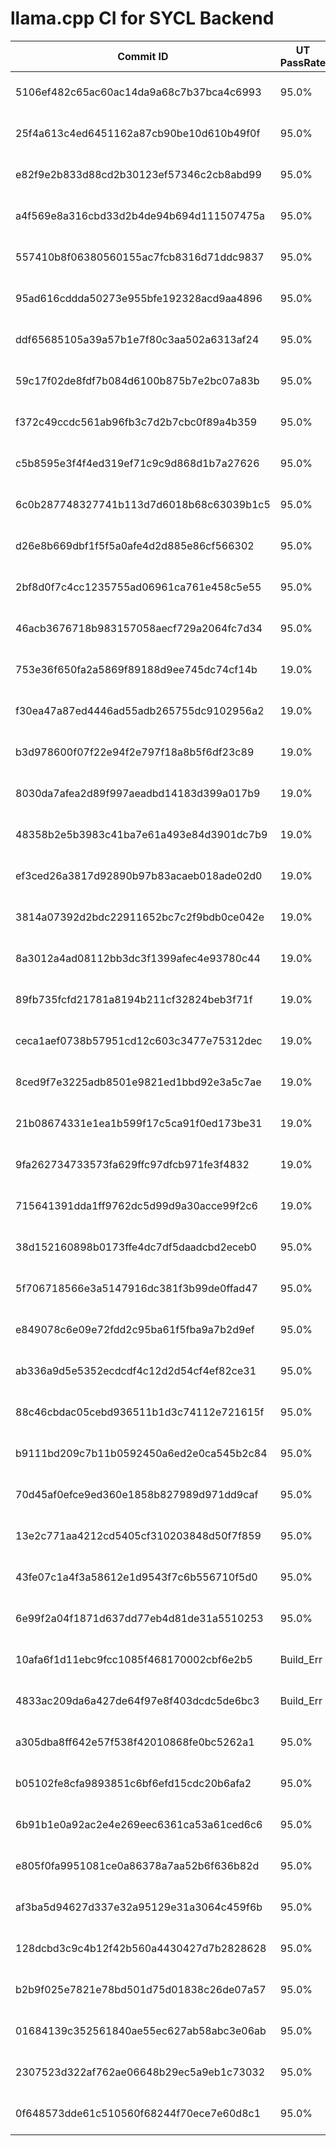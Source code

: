 # llama.cpp CI for SYCL Backend

|Commit ID|UT PassRate|Warn|Date|Author|Log|
|-|-|-|-|-|-|
| 5106ef482c65ac60ac14da9a68c7b37bca4c6993|95.0%|-1|2024-03-28 16:01:47|Ouadie EL FAROUKI <ouadie.elfarouki@codeplay.com>|[log](./log/5106ef482c65ac60ac14da9a68c7b37bca4c6993)|
| 25f4a613c4ed6451162a87cb90be10d610b49f0f|95.0%|-1|2024-03-28 08:55:24|Neo Zhang Jianyu <jianyu.zhang@intel.com>|[log](./log/25f4a613c4ed6451162a87cb90be10d610b49f0f)|
| e82f9e2b833d88cd2b30123ef57346c2cb8abd99|95.0%|-1|2024-03-27 08:16:40|AidanBeltonS <87009434+AidanBeltonS@users.noreply.github.com>|[log](./log/e82f9e2b833d88cd2b30123ef57346c2cb8abd99)|
| a4f569e8a316cbd33d2b4de94b694d111507475a|95.0%|-1|2024-03-27 09:47:06|Neo Zhang Jianyu <jianyu.zhang@intel.com>|[log](./log/a4f569e8a316cbd33d2b4de94b694d111507475a)|
| 557410b8f06380560155ac7fcb8316d71ddc9837|95.0%|-1|2024-03-26 10:46:41|compilade <113953597+compilade@users.noreply.github.com>|[log](./log/557410b8f06380560155ac7fcb8316d71ddc9837)|
| 95ad616cddda50273e955bfe192328acd9aa4896|95.0%|-1|2024-03-25 15:52:41|Neo Zhang Jianyu <jianyu.zhang@intel.com>|[log](./log/95ad616cddda50273e955bfe192328acd9aa4896)|
| ddf65685105a39a57b1e7f80c3aa502a6313af24|95.0%|-1|2024-03-24 12:04:25|Meng, Hengyu <hengyu.meng@intel.com>|[log](./log/ddf65685105a39a57b1e7f80c3aa502a6313af24)|
| 59c17f02de8fdf7b084d6100b875b7e2bc07a83b|95.0%|-1|2024-03-22 15:19:37|Neo Zhang Jianyu <jianyu.zhang@intel.com>|[log](./log/59c17f02de8fdf7b084d6100b875b7e2bc07a83b)|
| f372c49ccdc561ab96fb3c7d2b7cbc0f89a4b359|95.0%|-1|2024-03-21 11:52:35|semidark <me@semidark.net>|[log](./log/f372c49ccdc561ab96fb3c7d2b7cbc0f89a4b359)|
| c5b8595e3f4f4ed319ef71c9c9d868d1b7a27626|95.0%|-1|2024-03-21 06:10:52|AidanBeltonS <87009434+AidanBeltonS@users.noreply.github.com>|[log](./log/c5b8595e3f4f4ed319ef71c9c9d868d1b7a27626)|
| 6c0b287748327741b113d7d6018b68c63039b1c5|95.0%|-1|2024-03-20 11:21:41|Neo Zhang Jianyu <jianyu.zhang@intel.com>|[log](./log/6c0b287748327741b113d7d6018b68c63039b1c5)|
| d26e8b669dbf1f5f5a0afe4d2d885e86cf566302|95.0%|-1|2024-03-20 08:28:49|Abhilash Majumder <30946547+abhilash1910@users.noreply.github.com>|[log](./log/d26e8b669dbf1f5f5a0afe4d2d885e86cf566302)|
| 2bf8d0f7c4cc1235755ad06961ca761e458c5e55|95.0%|-1|2024-03-18 11:03:04|slaren <slarengh@gmail.com>|[log](./log/2bf8d0f7c4cc1235755ad06961ca761e458c5e55)|
| 46acb3676718b983157058aecf729a2064fc7d34|95.0%|-1|2024-03-15 18:53:53|Neo Zhang Jianyu <jianyu.zhang@intel.com>|[log](./log/46acb3676718b983157058aecf729a2064fc7d34)|
| 753e36f650fa2a5869f89188d9ee745dc74cf14b|19.0%|-1|2024-03-15 09:26:20|AidanBeltonS <87009434+AidanBeltonS@users.noreply.github.com>|[log](./log/753e36f650fa2a5869f89188d9ee745dc74cf14b)|
| f30ea47a87ed4446ad55adb265755dc9102956a2|19.0%|-1|2024-03-13 18:54:21|slaren <slarengh@gmail.com>|[log](./log/f30ea47a87ed4446ad55adb265755dc9102956a2)|
| b3d978600f07f22e94f2e797f18a8b5f6df23c89|19.0%|-1|2024-03-13 13:17:54|AidanBeltonS <87009434+AidanBeltonS@users.noreply.github.com>|[log](./log/b3d978600f07f22e94f2e797f18a8b5f6df23c89)|
| 8030da7afea2d89f997aeadbd14183d399a017b9|19.0%|-1|2024-03-12 14:27:20|Georgi Gerganov <ggerganov@gmail.com>|[log](./log/8030da7afea2d89f997aeadbd14183d399a017b9)|
| 48358b2e5b3983c41ba7e61a493e84d3901dc7b9|19.0%|-1|2024-03-12 11:15:05|Georgi Gerganov <ggerganov@gmail.com>|[log](./log/48358b2e5b3983c41ba7e61a493e84d3901dc7b9)|
| ef3ced26a3817d92890b97b83acaeb018ade02d0|19.0%|-1|2024-03-11 10:27:56|Abhilash Majumder <30946547+abhilash1910@users.noreply.github.com>|[log](./log/ef3ced26a3817d92890b97b83acaeb018ade02d0)|
| 3814a07392d2bdc22911652bc7c2f9bdb0ce042e|19.0%|-1|2024-03-11 01:13:57|AidanBeltonS <87009434+AidanBeltonS@users.noreply.github.com>|[log](./log/3814a07392d2bdc22911652bc7c2f9bdb0ce042e)|
| 8a3012a4ad08112bb3dc3f1399afec4e93780c44|19.0%|-1|2024-03-09 12:47:57|Georgi Gerganov <ggerganov@gmail.com>|[log](./log/8a3012a4ad08112bb3dc3f1399afec4e93780c44)|
| 89fb735fcfd21781a8194b211cf32824beb3f71f|19.0%|-1|2024-03-07 19:14:49|Neo Zhang Jianyu <jianyu.zhang@intel.com>|[log](./log/89fb735fcfd21781a8194b211cf32824beb3f71f)|
| ceca1aef0738b57951cd12c603c3477e75312dec|19.0%|-1|2024-03-07 16:34:31|Neo Zhang Jianyu <jianyu.zhang@intel.com>|[log](./log/ceca1aef0738b57951cd12c603c3477e75312dec)|
| 8ced9f7e3225adb8501e9821ed1bbd92e3a5c7ae|19.0%|-1|2024-03-06 12:08:32|Neo Zhang Jianyu <jianyu.zhang@intel.com>|[log](./log/8ced9f7e3225adb8501e9821ed1bbd92e3a5c7ae)|
| 21b08674331e1ea1b599f17c5ca91f0ed173be31|19.0%|-1|2024-03-05 16:08:35|Neo Zhang Jianyu <jianyu.zhang@intel.com>|[log](./log/21b08674331e1ea1b599f17c5ca91f0ed173be31)|
| 9fa262734733573fa629ffc97dfcb971fe3f4832|19.0%|-1|2024-03-04 10:05:42|Michael Podvitskiy <podvitskiymichael@gmail.com>|[log](./log/9fa262734733573fa629ffc97dfcb971fe3f4832)|
| 715641391dda1ff9762dc5d99d9a30acce99f2c6|19.0%|-1|2024-03-02 19:49:30|Neo Zhang Jianyu <jianyu.zhang@intel.com>|[log](./log/715641391dda1ff9762dc5d99d9a30acce99f2c6)|
| 38d152160898b0173ffe4dc7df5daadcbd2eceb0|95.0%|-1|2024-03-01 07:36:47|AidanBeltonS <87009434+AidanBeltonS@users.noreply.github.com>|[log](./log/38d152160898b0173ffe4dc7df5daadcbd2eceb0)|
| 5f706718566e3a5147916dc381f3b99de0ffad47|95.0%|-1|2024-02-24 11:27:36|UEXTM.com <84163508+uextm@users.noreply.github.com>|[log](./log/5f706718566e3a5147916dc381f3b99de0ffad47)|
| e849078c6e09e72fdd2c95ba61f5fba9a7b2d9ef|95.0%|-1|2024-02-26 14:02:11|AidanBeltonS <87009434+AidanBeltonS@users.noreply.github.com>|[log](./log/e849078c6e09e72fdd2c95ba61f5fba9a7b2d9ef)|
| ab336a9d5e5352ecdcdf4c12d2d54cf4ef82ce31|95.0%|-1|2024-02-25 12:09:09|Georgi Gerganov <ggerganov@gmail.com>|[log](./log/ab336a9d5e5352ecdcdf4c12d2d54cf4ef82ce31)|
| 88c46cbdac05cebd936511b1d3c74112e721615f|95.0%|-1|2024-02-21 17:52:06|Meng, Hengyu <hengyu.meng@intel.com>|[log](./log/88c46cbdac05cebd936511b1d3c74112e721615f)|
| b9111bd209c7b11b0592450a6ed2e0ca545b2c84|95.0%|-1|2024-02-20 07:01:25|AidanBeltonS <87009434+AidanBeltonS@users.noreply.github.com>|[log](./log/b9111bd209c7b11b0592450a6ed2e0ca545b2c84)|
| 70d45af0efce9ed360e1858b827989d971dd9caf|95.0%|-1|2024-02-19 02:37:10|valiray <133289098+valiray@users.noreply.github.com>|[log](./log/70d45af0efce9ed360e1858b827989d971dd9caf)|
| 13e2c771aa4212cd5405cf310203848d50f7f859|95.0%|-1|2024-02-19 14:45:18|Abhilash Majumder <30946547+abhilash1910@users.noreply.github.com>|[log](./log/13e2c771aa4212cd5405cf310203848d50f7f859)|
| 43fe07c1a4f3a58612e1d9543f7c6b556710f5d0|95.0%|-1|2024-02-12 20:22:05|Abhilash Majumder <30946547+abhilash1910@users.noreply.github.com>|[log](./log/43fe07c1a4f3a58612e1d9543f7c6b556710f5d0)|
| 6e99f2a04f1871d637dd77eb4d81de31a5510253|95.0%|-1|2024-02-08 22:39:10|Abhilash Majumder <30946547+abhilash1910@users.noreply.github.com>|[log](./log/6e99f2a04f1871d637dd77eb4d81de31a5510253)|
| 10afa6f1d11ebc9fcc1085f468170002cbf6e2b5|Build_Err|-1|2024-02-07 18:16:55|Neo Zhang Jianyu <jianyu.zhang@intel.com>|[log](./log/10afa6f1d11ebc9fcc1085f468170002cbf6e2b5)|
| 4833ac209da6a427de64f97e8f403dcdc5de6bc3|Build_Err|-1|2024-02-05 07:08:24|AidanBeltonS <87009434+AidanBeltonS@users.noreply.github.com>|[log](./log/4833ac209da6a427de64f97e8f403dcdc5de6bc3)|
| a305dba8ff642e57f538f42010868fe0bc5262a1|95.0%|-1|2024-02-03 08:11:37|AidanBeltonS <87009434+AidanBeltonS@users.noreply.github.com>|[log](./log/a305dba8ff642e57f538f42010868fe0bc5262a1)|
| b05102fe8cfa9893851c6bf6efd15cdc20b6afa2|95.0%|-1|2024-02-02 08:39:48|AidanBeltonS <87009434+AidanBeltonS@users.noreply.github.com>|[log](./log/b05102fe8cfa9893851c6bf6efd15cdc20b6afa2)|
| 6b91b1e0a92ac2e4e269eec6361ca53a61ced6c6|95.0%|-1|2024-02-02 08:56:31|Xuan Son Nguyen <thichthat@gmail.com>|[log](./log/6b91b1e0a92ac2e4e269eec6361ca53a61ced6c6)|
| e805f0fa9951081ce0a86378a7aa52b6f636b82d|95.0%|-1|2024-02-02 15:54:14|Meng, Hengyu <hengyu.meng@intel.com>|[log](./log/e805f0fa9951081ce0a86378a7aa52b6f636b82d)|
| af3ba5d94627d337e32a95129e31a3064c459f6b|95.0%|-1|2024-02-02 15:53:27|Neo Zhang Jianyu <jianyu.zhang@intel.com>|[log](./log/af3ba5d94627d337e32a95129e31a3064c459f6b)|
| 128dcbd3c9c4b12f42b560a4430427d7b2828628|95.0%|-1|2024-02-02 03:48:53|Neo Zhang Jianyu <jianyu.zhang@intel.com>|[log](./log/128dcbd3c9c4b12f42b560a4430427d7b2828628)|
| b2b9f025e7821e78bd501d75d01838c26de07a57|95.0%|-1|2024-01-31 21:04:46|Neo Zhang Jianyu <jianyu.zhang@intel.com>|[log](./log/b2b9f025e7821e78bd501d75d01838c26de07a57)|
| 01684139c352561840ae55ec627ab58abc3e06ab|95.0%|-1|2024-01-31 10:38:07|Neo Zhang Jianyu <jianyu.zhang@intel.com>|[log](./log/01684139c352561840ae55ec627ab58abc3e06ab)|
| 2307523d322af762ae06648b29ec5a9eb1c73032|95.0%|-1|2024-01-28 18:03:59|0cc4m <picard12@live.de>|[log](./log/2307523d322af762ae06648b29ec5a9eb1c73032)|
| 0f648573dde61c510560f68244f70ece7e60d8c1|95.0%|-1|2024-01-28 21:26:23|Abhilash Majumder <30946547+abhilash1910@users.noreply.github.com>|[log](./log/0f648573dde61c510560f68244f70ece7e60d8c1)|
